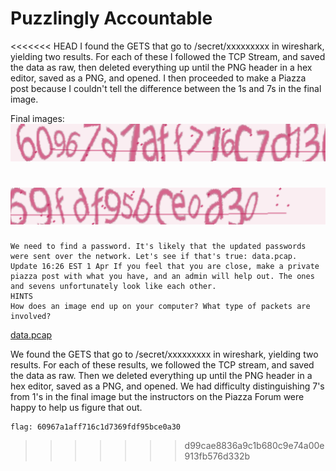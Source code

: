 # Puzzlingly Accountable

<<<<<<< HEAD
I found the GETS that go to /secret/xxxxxxxxx in wireshark, yielding two results.  For each of these I followed the TCP Stream, and saved the data as raw, then deleted everything up until the PNG header in a hex editor, saved as a PNG, and opened.  I then proceeded to make a Piazza post because I couldn't tell the difference between the 1s and 7s in the final image.

Final images:
![1](1.png)

![2](2.png)
=======
```
We need to find a password. It's likely that the updated passwords were sent over the network. Let's see if that's true: data.pcap. Update 16:26 EST 1 Apr If you feel that you are close, make a private piazza post with what you have, and an admin will help out. The ones and sevens unfortunately look like each other.
HINTS
How does an image end up on your computer? What type of packets are involved?
```
[data.pcap](https://webshell2017.picoctf.com/static/5f7b893f22f274c7298cb7be4d36eed8/data.pcap)


We found the GETS that go to /secret/xxxxxxxxx in wireshark, yielding two results. For each of these results, we followed the TCP stream, and saved the data as raw. Then we deleted everything up until the PNG header in a hex editor, saved as a PNG, and opened. We had difficulty distinguishing 7's from 1's in the final image but the instructors on the Piazza Forum were happy to help us figure that out.

```
flag: 60967a1aff716c1d7369fdf95bce0a30
```
>>>>>>> d99cae8836a9c1b680c9e74a00e913fb576d332b
